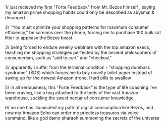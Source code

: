 1/ just recieved my first "Forte Feedback" from Mr. Bezos himself , saying my amazon prime shopping habits could only be described as abysmal & deranged 

2/ "You must optimize your shopping patterns for maximum consumer efficiency," he screams over the phone, forcing me to purchase 100 bulk cat litter to appease the Bezos beast

3/ being forced to endure weekly webinars with the top amazon execs, teaching me shopping strategies perfected by the ancient philosophers of consumerism, such as "add to cart" and "checkout" 

4/ apparently i suffer from the terminal condition - "shopping dumbass syndrome" (SDS) which forces me to buy novelty toilet paper instead of saving up for the newest Amazon drone. Hard pills to swallow

5/ in all seriousness, this "Forte Feedback" is the type of life coaching i've been craving, like a hog attached to the teets of the vast Amazon warehouse, suckling the sweet nectar of consumer knowledge

6/ no one has illuminated my path of digital consumption like Bezos, and now my Amazon Echo can order me priceless treasures via voice command, like a god damn pharaoh summoning the secrets of the universe
